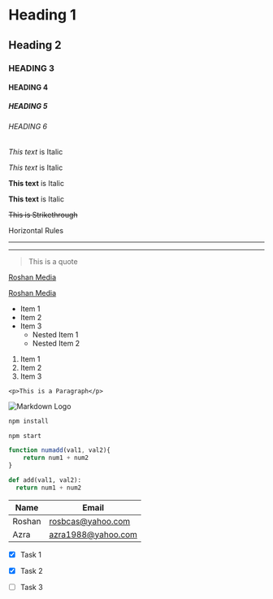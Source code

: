 <!-- Headings -->
# Heading 1
## Heading 2
### HEADING 3
#### HEADING 4
##### HEADING 5
###### HEADING 6

<!-- Italics -->
*This text* is Italic

_This text_ is Italic

<!-- Strong -->
**This text** is Italic

__This text__ is Italic

<!-- Strikethrough -->

~~This is Strikethrough~~

Horizontal Rules

---
___

<!-- Blockquote -->
> This is a quote

<!-- Links -->
[Roshan Media](http://www.roshanaman.com)

[Roshan Media](http://www.roshanaman.com "Roshan Media")

<!-- Unordered List -->
* Item 1
* Item 2
* Item 3
    * Nested Item 1
    * Nested Item 2

<!-- Ordered List -->
1. Item 1
1. Item 2
1. Item 3

<!-- Inline Code Block -->
`<p>This is a Paragraph</p>`

<!-- Images -->
![Markdown Logo](https://markdown-here.com/img/icon256.png)


<!-- Github Markdowns -->

<!-- Code Blocks -->
```bash
npm install

npm start

```

```javascript
function numadd(val1, val2){
    return num1 + num2
}

```

```python
def add(val1, val2):
  return num1 + num2

```

<!-- Tables -->

| Name   | Email |
| --------- | --------- |
| Roshan   | rosbcas@yahoo.com |
| Azra   | azra1988@yahoo.com |

<!-- Task Lists -->

* [x] Task 1
* [x] Task 2
* [ ] Task 3

